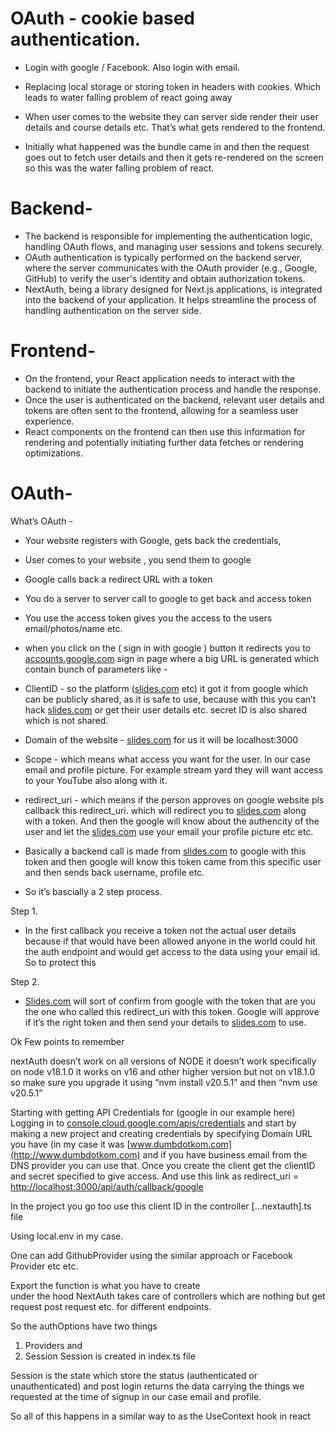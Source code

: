 # **OAuth - cookie based authentication.**

- Login with google / Facebook. Also login with email.
- Replacing local storage or storing token in headers with cookies. Which leads to water falling problem of react going away
- When user comes to the website they can server side render their user details and course details etc.
That’s what gets rendered to the frontend.

- Initially what happened was the bundle came in and then the request goes out to fetch user details and then it gets re-rendered on the screen so this was the water falling problem of react.

# **Backend-**
-   The backend is responsible for implementing the authentication logic, handling OAuth flows, and managing user sessions and tokens securely.
-   OAuth authentication is typically performed on the backend server, where the server communicates with the OAuth provider (e.g., Google, GitHub) to verify the user's identity and obtain authorization tokens.
-   NextAuth, being a library designed for Next.js applications, is integrated into the backend of your application. It helps streamline the process of handling authentication on the server side.
# **Frontend-**

-   On the frontend, your React application needs to interact with the backend to initiate the authentication process and handle the response.
-   Once the user is authenticated on the backend, relevant user details and tokens are often sent to the frontend, allowing for a seamless user experience.
-   React components on the frontend can then use this information for rendering and potentially initiating further data fetches or rendering optimizations.

# **OAuth-**
What’s OAuth -

-   Your website registers with Google, gets back the credentials,
-   User comes to your website , you send them to google
-   Google calls back a redirect URL with a token
-   You do a server to server call to google to get back and access token
-   You use the access token gives you the access to the users email/photos/name etc.
- when you click on the ( sign in with google ) button it redirects you to [accounts.google.com](http://accounts.google.com) sign in page where a big URL is generated which contain bunch of parameters like -

-   ClientID - so the platform ([slides.com](http://slides.com) etc) it got it from google which can be publicly shared, as it is safe to use, because with this you can’t hack [slides.com](http://slides.com) or get their user details etc. secret ID is also shared which is not shared.
-   Domain of the website - [slides.com](http://slides.com) for us it will be localhost:3000
-   Scope - which means what access you want for the user. In our case email and profile picture. For example stream yard they will want access to your YouTube also along with it.
-   redirect_uri - which means if the person approves on google website pls callback this redirect_uri. which will redirect you to [slides.com](http://slides.com) along with a token. And then the google will know about the authencity of the user and let the [slides.com](http://slides.com) use your email your profile picture etc etc.
-   Basically a backend call is made from [slides.com](http://slides.com) to google with this token and then google will know this token came from this specific user and then sends back username, profile etc.
- So it’s bascially a 2 step process.

Step 1.

-   In the first callback you receive a token not the actual user details because if that would have been allowed anyone in the world could hit the auth endpoint and would get access to the data using your email id. So to protect this

Step 2.

-   [Slides.com](http://Slides.com) will sort of confirm from google with the token that are you the one who called this redirect_uri with this token. Google will approve if it’s the right token and then send your details to [slides.com](http://slides.com) to use.

Ok Few points to remember

nextAuth doesn’t work on all versions of NODE it doesn’t work specifically on node v18.1.0 it works on v16 and other higher version but not on v18.1.0 so make sure you upgrade it using “nvm install v20.5.1” and then “nvm use v20.5.1”

Starting with getting API Credentials for (google in our example here)
Logging in to [console.cloud.google.com/apis/credentials](http://console.cloud.google.com/apis/credentials) and start by making a new project and creating credentials by specifying Domain URL you have (in my case it was [www.dumbdotkom.com](http://www.dumbdotkom.com) and if you have business email from the DNS provider you can use that.
Once you create the client get the clientID and secret specified to give access. And use this link as redirect_uri = [http://localhost:3000/api/auth/callback/google](http://localhost:3000/api/auth/callback/google)

In the project you go too use this client ID in the controller [...nextauth].ts file

Using local.env in my case.

One can add GithubProvider using the similar approach or Facebook Provider etc etc.

Export the function is what you have to create  
under the hood NextAuth takes care of controllers which are nothing but get request post request etc. for different endpoints.

So the authOptions have two things
1.  Providers and 
2. Session
Session is created in index.ts file

Session is the state which store the status (authenticated or unauthenticated) and post login returns the data carrying the things we requested at the time of signup in our case email and profile.

So all of this happens in a similar way to as the UseContext hook in react

